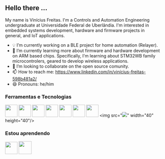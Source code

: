 ## Hello there ...

My name is Vinícius Freitas. I'm a Controls and Automation Engineering undergraduate at Universidade Federal de Uberlândia. I'm interested in embedded systems development, hardware and firmware projects in general, and IoT applications.

- :bulb: I’m currently working on a BLE project for home automation (Relayer).
- :floppy_disk: I’m currently learning more about firmware and hardware development on ARM based chips. Specifically, I'm learning about STM32WB family microcontrolers, geared to develop wireless applications.
- 👯 I’m looking to collaborate on the open source comunity.
- 📫 How to reach me: https://www.linkedin.com/in/vinícius-freitas-598b481a2/
- 😄 Pronouns: he/him


### Ferramentas e Tecnologias
<img src="https://cdn.jsdelivr.net/gh/devicons/devicon/icons/c/c-original.svg" width="40" height="40"/> <img src="https://cdn.jsdelivr.net/gh/devicons/devicon/icons/python/python-original.svg" width="40" height="40"/> <img src="https://cdn.jsdelivr.net/gh/devicons/devicon/icons/raspberrypi/raspberrypi-original.svg" width="40" height="40"/> <img src="https://cdn.jsdelivr.net/gh/devicons/devicon/icons/linux/linux-original.svg" width="40" height="40"/> <img src="https://cdn.jsdelivr.net/gh/devicons/devicon/icons/embeddedc/embeddedc-original.svg" width="40" height="40"/> <img src="https://gitlab.com/uploads/-/system/group/avatar/6593371/kicadlogo.png" width="40" heigth="40"/> <img src="https://cdn.jsdelivr.net/gh/devicons/devicon/icons/arduino/arduino-original-wordmark.svg" width="40" height="40"/> <img src="<img src="https://cdn.jsdelivr.net/gh/devicons/devicon/icons/gcc/gcc-original.svg"/>" width="40" height="40"/>



### Estou aprendendo
<img src="https://cdn.jsdelivr.net/gh/devicons/devicon/icons/cplusplus/cplusplus-original.svg" width="40" height="40"/> <img src="https://upload.wikimedia.org/wikipedia/commons/4/4e/Micropython-logo.svg" width="42" height="42"/>
